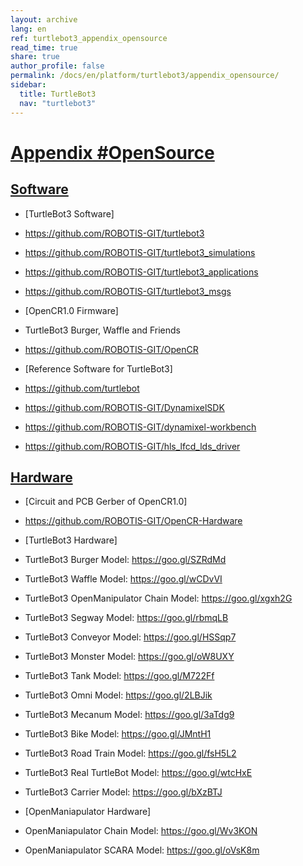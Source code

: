 ```yaml
---
layout: archive
lang: en
ref: turtlebot3_appendix_opensource
read_time: true
share: true
author_profile: false
permalink: /docs/en/platform/turtlebot3/appendix_opensource/
sidebar:
  title: TurtleBot3
  nav: "turtlebot3"
---
```


<div style="counter-reset: h21 1">
</div>

# [Appendix #OpenSource](#appendix-opensource)

## [Software](#software)

- [TurtleBot3 Software]
 - https://github.com/ROBOTIS-GIT/turtlebot3
 - https://github.com/ROBOTIS-GIT/turtlebot3_simulations
 - https://github.com/ROBOTIS-GIT/turtlebot3_applications
 - https://github.com/ROBOTIS-GIT/turtlebot3_msgs

- [OpenCR1.0 Firmware]
 - TurtleBot3 Burger, Waffle and Friends
 - https://github.com/ROBOTIS-GIT/OpenCR

- [Reference Software for TurtleBot3]
 - https://github.com/turtlebot
 - https://github.com/ROBOTIS-GIT/DynamixelSDK
 - https://github.com/ROBOTIS-GIT/dynamixel-workbench
 - https://github.com/ROBOTIS-GIT/hls_lfcd_lds_driver

## [Hardware](#hardware)

- [Circuit and PCB Gerber of OpenCR1.0]
 - https://github.com/ROBOTIS-GIT/OpenCR-Hardware

- [TurtleBot3 Hardware]
 - TurtleBot3 Burger Model: https://goo.gl/SZRdMd
 - TurtleBot3 Waffle Model: https://goo.gl/wCDvVI
 - TurtleBot3 OpenManipulator Chain Model: https://goo.gl/xgxh2G
 - TurtleBot3 Segway Model: https://goo.gl/rbmqLB
 - TurtleBot3 Conveyor Model:	https://goo.gl/HSSqp7
 - TurtleBot3 Monster Model:	https://goo.gl/oW8UXY
 - TurtleBot3 Tank Model: https://goo.gl/M722Ff
 - TurtleBot3 Omni Model: https://goo.gl/2LBJik
 - TurtleBot3 Mecanum Model: https://goo.gl/3aTdg9
 - TurtleBot3 Bike Model: https://goo.gl/JMntH1
 - TurtleBot3 Road Train Model: https://goo.gl/fsH5L2
 - TurtleBot3 Real TurtleBot Model:	https://goo.gl/wtcHxE
 - TurtleBot3 Carrier Model:	https://goo.gl/bXzBTJ

- [OpenManiapulator Hardware]
 - OpenManiapulator Chain Model:	https://goo.gl/Wv3KON
 - OpenManiapulator SCARA Model:	https://goo.gl/oVsK8m

